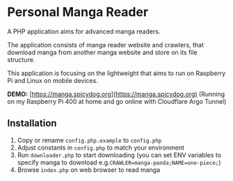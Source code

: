 # Personal Manga Reader
A PHP application aims for advanced manga readers.

The application consists of manga reader website and crawlers, that download manga from another manga website and store on its file structure.

This application is focusing on the lightweight that aims to run on Raspberry Pi and Linux on mobile devices.

__DEMO:__ [https://manga.spicydog.org](https://manga.spicydog.org) (Running on my Raspberry Pi 400 at home and go online with Cloudflare Argo Tunnel)

## Installation
1. Copy or rename `config.php.example` to `config.php`
1. Adjust constants in `config.php` to match your environment
1. Run `downloader.php` to start downloading  (you can set ENV variables to specify manga to download e.g.`CRAWLER=manga-panda;NAME=one-piece;`)
1. Browse `index.php` on web browser to read manga
